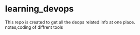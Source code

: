 # learning_devops
This repo is created to get all the deops related info at one place.
<br>
notes,coding of diffrent tools
